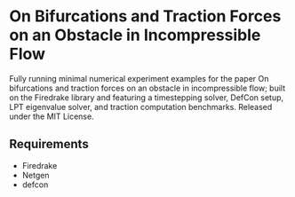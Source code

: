 # On Bifurcations and Traction Forces on an Obstacle in Incompressible Flow
Fully running minimal numerical experiment examples for the paper On
bifurcations and traction forces on an obstacle in incompressible flow; built
on the Firedrake library and featuring a timestepping solver, DefCon setup, LPT
eigenvalue solver, and traction computation benchmarks. Released under the MIT
License.

## Requirements
- Firedrake
- Netgen
- defcon
